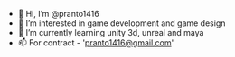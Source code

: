- 👋 Hi, I’m @pranto1416
- 👀 I’m interested in game development and game design
- 🌱 I’m currently learning unity 3d, unreal and maya
- 📫 For contract - 'pranto1416@gmail.com'

<!---
pranto1416/pranto1416 is a ✨ special ✨ repository because its `README.md` (this file) appears on your GitHub profile.
You can click the Preview link to take a look at your changes.
--->
